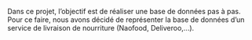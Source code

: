 Dans ce projet, l’objectif est de réaliser une base de données pas à pas. Pour ce faire, nous
avons décidé de représenter la base de données d’un service de livraison de nourriture (Naofood,
Deliveroo,...).
